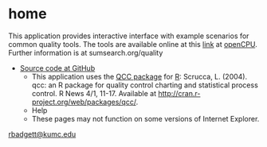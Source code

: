 home
====

This application provides interactive interface with example scenarios for common quality tools. The tools are available online at this [link](https://public.opencpu.org/ocpu/github/badgettrg/qitools/www/) at [openCPU](https://public.opencpu.org/). Further information is at sumsearch.org/quality

* [Source code at GitHub](https://github.com/qitools)
   * This application uses the [QCC package](http://cran.r-project.org/web/packages/qcc/) for [R](http://www.r-project.org/):
        Scrucca, L. (2004). qcc: an R package for quality control charting and statistical process control. R News 4/1, 11-17. Available at http://cran.r-project.org/web/packages/qcc/.
   * Help
   * These pages may not function on some versions of Internet Explorer.

rbadgett@kumc.edu
